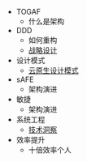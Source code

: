 * TOGAF     
    * 什么是架构  
* DDD   
    * 如何重构 
    * [战略设计](/methodology/DDD/DDD领域驱动设计-战略设计.md)
* 设计模式   
    * [云原生设计模式](/methodology/Pattern/PatternForCloudNative.md)
* sAFE
    * 架构演进 
* 敏捷
    * 架构演进 
* 系统工程
  * [技术洞察](/methodology/SystemEngineering/TechnicalInsight.md)
* 效率提升
    * 十倍效率个人   